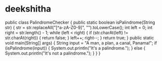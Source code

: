 # deekshitha
public class PalindromeChecker {
    public static boolean isPalindrome(String str) {
        str = str.replaceAll("[^a-zA-Z0-9]", "").toLowerCase(); 
        int left = 0;
        int right = str.length() - 1;
        while (left < right) {
            if (str.charAt(left) != str.charAt(right)) {
                return false;
            }
            left++;
            right--;
        }
        return true;
    }
    public static void main(String[] args) {
        String input = "A man, a plan, a canal, Panama!";
        if (isPalindrome(input)) {
            System.out.println("It's a palindrome.");
        } else {
            System.out.println("It's not a palindrome.");
        }
    }
}
